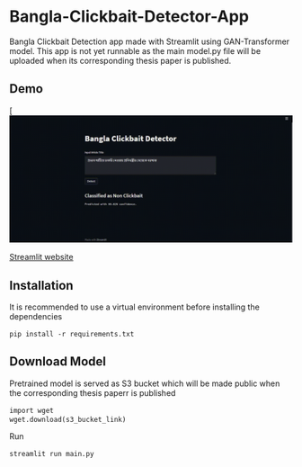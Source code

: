 # Bangla-Clickbait-Detector-App
Bangla Clickbait Detection app made with Streamlit using GAN-Transformer model. This app is not yet runnable as the main model.py file will
be uploaded when its corresponding thesis paper is published.

## Demo
  [![Alt text](https://github.com/MotaharMahtab/Bangla-Clickbait-Detector-App/blob/main/clickbait_detection_demo.gif)

[Streamlit website](https://www.streamlit.io/)

## Installation
It is recommended to use a virtual environment before installing the dependencies
```console
pip install -r requirements.txt
```
## Download Model
Pretrained model is served as S3 bucket which will be made public when the corresponding thesis paperr is published
```console
import wget
wget.download(s3_bucket_link)
```
Run
```console
streamlit run main.py
```
